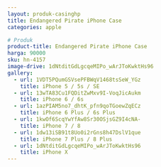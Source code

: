 ```yaml
---
layout: produk-casinghp
title: Endangered Pirate iPhone Case
categories: apple

# Produk
product-title: Endangered Pirate iPhone Case
harga: 90000
sku: hn-4157
image-drive: 1dNtditGdLgcqeMIPo_wArJToKwktHs96
gallery:
  - url: 1VDT5PQumGSVsePFBWqV1468tsSeW_YGz
    title: iPhone 5 / 5s / SE
  - url: 13wTA83Cu1FQDitZwMxv9I-VoqJicAukm
    title: iPhone 6 / 6s
  - url: 1azPIAM5no7_dhtK_pfn9qoTGoewZqECz
    title: iPhone 6 Plus / 6s Plus
  - url: 1kwOf6ScqYwYfAw8Sr30OSjsGZ9I4cNA-
    title: iPhone 7 / 8
  - url: 1dw13iSB91t8Uo0i2rGns8h47DslV1que
    title: iPhone 7 Plus / 8 Plus
  - url: 1dNtditGdLgcqeMIPo_wArJToKwktHs96
    title: iPhone X
---
```

